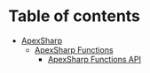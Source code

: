 # Table of contents

* [ApexSharp](README.md)
  * [ApexSharp Functions](apexsharp/apexsharp-functions.md)
    * [ApexSharp Functions API](apexsharp/apexsharp-functions/apexsharp-functions-api.md)
